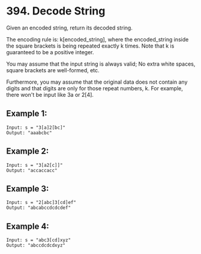 # 394. Decode String

Given an encoded string, return its decoded string.

The encoding rule is: k[encoded_string], where the encoded_string inside the square brackets is being repeated exactly k times. Note that k is guaranteed to be a positive integer.

You may assume that the input string is always valid; No extra white spaces, square brackets are well-formed, etc.

Furthermore, you may assume that the original data does not contain any digits and that digits are only for those repeat numbers, k. For example, there won't be input like 3a or 2[4].

## Example 1:

```
Input: s = "3[a]2[bc]"
Output: "aaabcbc"
```

## Example 2:

```
Input: s = "3[a2[c]]"
Output: "accaccacc"
```

## Example 3:

```
Input: s = "2[abc]3[cd]ef"
Output: "abcabccdcdcdef"
```

## Example 4:

```
Input: s = "abc3[cd]xyz"
Output: "abccdcdcdxyz"
```